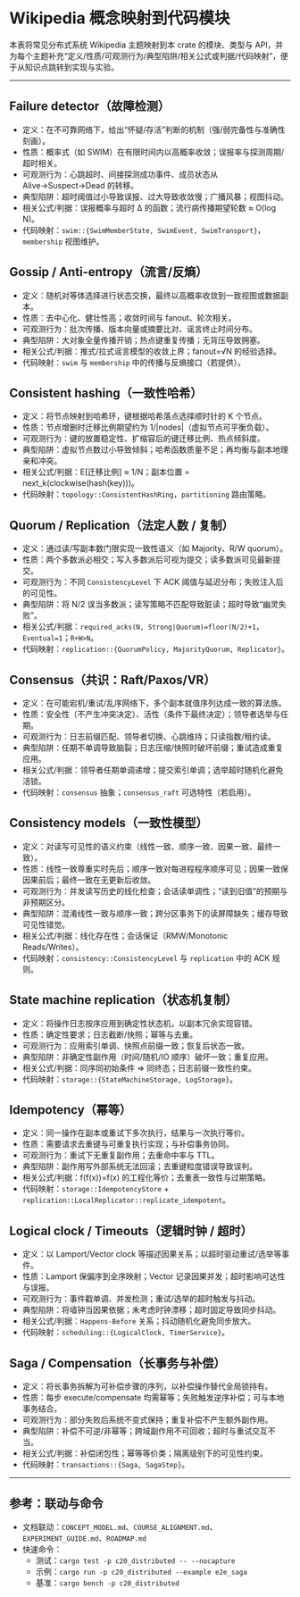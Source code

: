 # Wikipedia 概念映射到代码模块

本表将常见分布式系统 Wikipedia 主题映射到本 crate 的模块、类型与 API，并为每个主题补充“定义/性质/可观测行为/典型陷阱/相关公式或判据/代码映射”，便于从知识点跳转到实现与实验。

---

## Failure detector（故障检测）

- 定义：在不可靠网络下，给出“怀疑/存活”判断的机制（强/弱完备性与准确性刻画）。
- 性质：概率式（如 SWIM）在有限时间内以高概率收敛；误报率与探测周期/超时相关。
- 可观测行为：心跳超时、间接探测成功事件、成员状态从 Alive→Suspect→Dead 的转移。
- 典型陷阱：超时阈值过小导致误报、过大导致收敛慢；广播风暴；视图抖动。
- 相关公式/判据：误报概率与超时 Δ 的函数；流行病传播期望轮数 ≈ O(log N)。
- 代码映射：`swim::{SwimMemberState, SwimEvent, SwimTransport}`，`membership` 视图维护。

## Gossip / Anti-entropy（流言/反熵）

- 定义：随机对等体选择进行状态交换，最终以高概率收敛到一致视图或数据副本。
- 性质：去中心化、健壮性高；收敛时间与 fanout、轮次相关。
- 可观测行为：批次传播、版本向量或摘要比对、谣言终止时间分布。
- 典型陷阱：大对象全量传播开销；热点键重复传播；无背压导致拥塞。
- 相关公式/判据：推式/拉式谣言模型的收敛上界；fanout=√N 的经验选择。
- 代码映射：`swim` 与 `membership` 中的传播与反熵接口（若提供）。

## Consistent hashing（一致性哈希）

- 定义：将节点映射到哈希环，键根据哈希落点选择顺时针的 K 个节点。
- 性质：节点增删时迁移比例期望约为 1/|nodes|（虚拟节点可平衡负载）。
- 可观测行为：键的放置稳定性、扩缩容后的键迁移比例、热点倾斜度。
- 典型陷阱：虚拟节点数过小导致倾斜；哈希函数质量不足；再均衡与副本地理亲和冲突。
- 相关公式/判据：E[迁移比例] ≈ 1/N；副本位置 = next_k(clockwise(hash(key)))。
- 代码映射：`topology::ConsistentHashRing`，`partitioning` 路由策略。

## Quorum / Replication（法定人数 / 复制）

- 定义：通过读/写副本数门限实现一致性语义（如 Majority、R/W quorum）。
- 性质：两个多数派必相交；写入多数派后可视为提交；读多数派可见最新提交。
- 可观测行为：不同 `ConsistencyLevel` 下 ACK 阈值与延迟分布；失败注入后的可见性。
- 典型陷阱：将 N/2 误当多数派；读写策略不匹配导致脏读；超时导致“幽灵失败”。
- 相关公式/判据：`required_acks(N, Strong|Quorum)=floor(N/2)+1`，`Eventual=1`；`R+W>N`。
- 代码映射：`replication::{QuorumPolicy, MajorityQuorum, Replicator}`。

## Consensus（共识：Raft/Paxos/VR）

- 定义：在可能宕机/重试/乱序网络下，多个副本就值序列达成一致的算法族。
- 性质：安全性（不产生冲突决定）、活性（条件下最终决定）；领导者选举与任期。
- 可观测行为：日志前缀匹配、领导者切换、心跳维持；只读指数/租约读。
- 典型陷阱：任期不单调导致脑裂；日志压缩/快照时破坏前缀；重试造成重复应用。
- 相关公式/判据：领导者任期单调递增；提交索引单调；选举超时随机化避免活锁。
- 代码映射：`consensus` 抽象；`consensus_raft` 可选特性（若启用）。

## Consistency models（一致性模型）

- 定义：对读写可见性的语义约束（线性一致、顺序一致、因果一致、最终一致）。
- 性质：线性一致尊重实时先后；顺序一致对每进程程序顺序可见；因果一致保因果前后；最终一致在无更新后收敛。
- 可观测行为：并发读写历史的线化检查；会话读单调性；“读到旧值”的预期与非预期区分。
- 典型陷阱：混淆线性一致与顺序一致；跨分区事务下的读屏障缺失；缓存导致可见性错觉。
- 相关公式/判据：线化存在性；会话保证（RMW/Monotonic Reads/Writes）。
- 代码映射：`consistency::ConsistencyLevel` 与 `replication` 中的 ACK 规则。

## State machine replication（状态机复制）

- 定义：将操作日志按序应用到确定性状态机，以副本冗余实现容错。
- 性质：确定性要求；日志截断/快照；幂等与去重。
- 可观测行为：应用索引单调、快照点前缀一致；恢复后状态一致。
- 典型陷阱：非确定性副作用（时间/随机/IO 顺序）破坏一致；重复应用。
- 相关公式/判据：同序同初始条件 ⇒ 同终态；日志前缀一致性约束。
- 代码映射：`storage::{StateMachineStorage, LogStorage}`。

## Idempotency（幂等）

- 定义：同一操作在副本或重试下多次执行，结果与一次执行等价。
- 性质：需要请求去重键与可重复执行实现；与补偿事务协同。
- 可观测行为：重试下无重复副作用；去重命中率与 TTL。
- 典型陷阱：副作用写外部系统无法回滚；去重键粒度错误导致误判。
- 相关公式/判据：f(f(x))=f(x) 的工程化等价；去重表一致性与过期策略。
- 代码映射：`storage::IdempotencyStore` + `replication::LocalReplicator::replicate_idempotent`。

## Logical clock / Timeouts（逻辑时钟 / 超时）

- 定义：以 Lamport/Vector clock 等描述因果关系；以超时驱动重试/选举等事件。
- 性质：Lamport 保偏序到全序映射；Vector 记录因果并发；超时影响可达性与误报。
- 可观测行为：事件戳单调、并发检测；重试/选举的超时触发与抖动。
- 典型陷阱：将墙钟当因果依据；未考虑时钟漂移；超时固定导致同步抖动。
- 相关公式/判据：`Happens-Before` 关系；抖动随机化避免同步放大。
- 代码映射：`scheduling::{LogicalClock, TimerService}`。

## Saga / Compensation（长事务与补偿）

- 定义：将长事务拆解为可补偿步骤的序列，以补偿操作替代全局锁持有。
- 性质：每步 execute/compensate 均需幂等；失败触发逆序补偿；可与本地事务结合。
- 可观测行为：部分失败后系统不变式保持；重复补偿不产生额外副作用。
- 典型陷阱：补偿不可逆/非幂等；跨域副作用不可回收；超时与重试交互不当。
- 相关公式/判据：补偿闭包性；幂等等价类；隔离级别下的可见性约束。
- 代码映射：`transactions::{Saga, SagaStep}`。

---

## 参考：联动与命令

- 文档联动：`CONCEPT_MODEL.md`、`COURSE_ALIGNMENT.md`、`EXPERIMENT_GUIDE.md`、`ROADMAP.md`
- 快速命令：
  - 测试：`cargo test -p c20_distributed -- --nocapture`
  - 示例：`cargo run -p c20_distributed --example e2e_saga`
  - 基准：`cargo bench -p c20_distributed`
